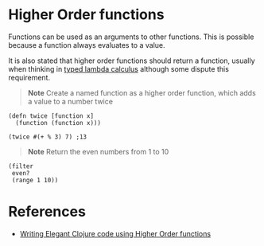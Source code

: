 # Higher Order functions

Functions can be used as an arguments to other functions.  This is possible because a function always evaluates to a value.

It is also stated that higher order functions should return a function, usually when thinking in [typed lambda calculus](https://en.wikipedia.org/wiki/Typed_lambda_calculus) although some dispute this requirement.

> **Note** Create a named function as a higher order function, which adds a value to a number twice 

<!--sec data-title="Higher order function to add a number twice" data-id="answer001" data-collapse=true ces-->

```
(defn twice [function x]
  (function (function x)))

(twice #(+ % 3) 7) ;13
```
<!--endsec-->


> **Note** Return the even numbers from 1 to 10

<!--sec data-title="Return the even numbers between 1 and 10" data-id="answer002" data-collapse=true ces-->

```
(filter
 even?
 (range 1 10))

```

<!--endsec-->

# References 
* [Writing Elegant Clojure code using Higher Order functions](http://christophermaier.name/blog/2011/07/07/writing-elegant-clojure-code-using-higher-order-functions)
